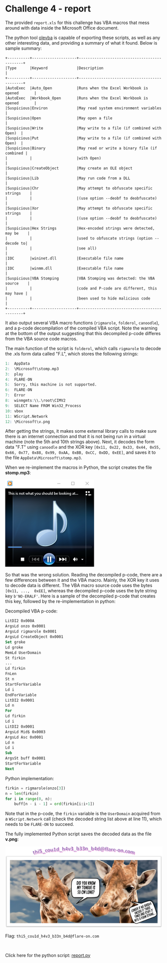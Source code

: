 # Challenge 4 - report

The provided `report.xls` for this challenge has VBA macros that mess around with data inside the Microsoft Office document.

The python tool [olevba](https://github.com/decalage2/oletools/wiki/olevba) is capable of exporting these scripts, as well as any other interesting data, and providing a summary of what it found. Below is sample summary:

```
+----------+--------------------+---------------------------------------------+
|Type      |Keyword             |Description                                  |
+----------+--------------------+---------------------------------------------+
|AutoExec  |Auto_Open           |Runs when the Excel Workbook is opened       |
|AutoExec  |Workbook_Open       |Runs when the Excel Workbook is opened       |
|Suspicious|Environ             |May read system environment variables        |
|Suspicious|Open                |May open a file                              |
|Suspicious|Write               |May write to a file (if combined with Open)  |
|Suspicious|Put                 |May write to a file (if combined with Open)  |
|Suspicious|Binary              |May read or write a binary file (if combined |
|          |                    |with Open)                                   |
|Suspicious|CreateObject        |May create an OLE object                     |
|Suspicious|Lib                 |May run code from a DLL                      |
|Suspicious|Chr                 |May attempt to obfuscate specific strings    |
|          |                    |(use option --deobf to deobfuscate)          |
|Suspicious|Xor                 |May attempt to obfuscate specific strings    |
|          |                    |(use option --deobf to deobfuscate)          |
|Suspicious|Hex Strings         |Hex-encoded strings were detected, may be    |
|          |                    |used to obfuscate strings (option --decode to|
|          |                    |see all)                                     |
|IOC       |wininet.dll         |Executable file name                         |
|IOC       |winmm.dll           |Executable file name                         |
|Suspicious|VBA Stomping        |VBA Stomping was detected: the VBA source    |
|          |                    |code and P-code are different, this may have |
|          |                    |been used to hide malicious code             |
+----------+--------------------+---------------------------------------------+

```
It also output several VBA macro functions (```rigmarole```, ```folderol```, ```canoodle```), and a p-code decompilation of the compiled VBA script. Note the warning at the bottom of the output suggesting that this decompiled p-code differes from the VBA source code macros.

The main function of the script is ```folderol```, which calls ```rigmarole``` to decode the .xls form data called "F.L", which stores the following strings:
```r
1:  AppData
2:  \Microsoft\stomp.mp3
3:  play
4:  FLARE-ON
5:  Sorry, this machine is not supported.
6:  FLARE-ON
7:  Error
8:  winmgmts:\\.\root\CIMV2
9:  SELECT Name FROM Win32_Process
10: vbox
11: WScript.Network
12: \Microsoft\v.png
```
After getting the strings, it makes some external library calls to make sure there is an internet connection and that it is not being run in a virtual machine (note the 5th and 10th strings above).
Next, it decodes the form data "F.T" using ```canoodle``` and the XOR key ```[0x11, 0x22, 0x33, 0x44, 0x55, 0x66, 0x77, 0x88, 0x99, 0xAA, 0xBB, 0xCC, 0xDD, 0xEE]```, and saves it to the file ```AppData\Microsoft\stomp.mp3```.

When we re-implement the macros in Python, the script creates the file __stomp.mp3__:

![64eafa53962d313e059225e58b0f0644.png](../_resources/439a3db5e8b74a58a58aa6a6dc8b60ec.png)


So that was the wrong solution. Reading the decompiled p-code, there are a few differences between it and the VBA macro. Mainly, the XOR key it uses to decode data is different. The VBA macro source code uses the bytes ```[0x11, ...,  0xEE]```, whereas the decompiled p-code uses the byte string key ```b'NO-ERALF'```. Here is a sample of the decompiled p-code that creates this key, followed by the re-implementation in python:

Decompiled VBA p-code:
```vb
LitDI2 0x000A 
ArgsLd onzo 0x0001 
ArgsLd rigmarole 0x0001 
ArgsLd CreateObject 0x0001 
Set groke 
Ld groke 
MemLd UserDomain 
St firkin 
...
Ld firkin 
FnLen 
St n 
StartForVariable 
Ld i 
EndForVariable 
LitDI2 0x0001 
Ld n 
For 
Ld firkin 
Ld i 
LitDI2 0x0001 
ArgsLd Mid$ 0x0003 
ArgsLd Asc 0x0001 
Ld n 
Ld i 
Sub 
ArgsSt buff 0x0001 
StartForVariable 
Next
```
Python implementation:
```py
firkin = rigmarole(onzo[3])
n = len(firkin)
for i in range(0, n):
    buff[n - i - 1] = ord(firkin[i:i+1])
```
Note that in the p-code, the ```firkin``` variable is the ```UserDomain``` acquired from a ```WScript.Network``` call (check the decoded string list above at line 11), which needs to be ```FLARE-ON``` to succeed.

The fully implemented Python script saves the decoded data as the file __v.png__:

![v.png](../_resources/4d73dd6614c041429c8e6407d93759c4.png)

Flag: `thi5_cou1d_h4v3_b33n_b4d@flare-on.com`

&nbsp;

Click here for the python script:
[report.py](../_resources/report.py)

